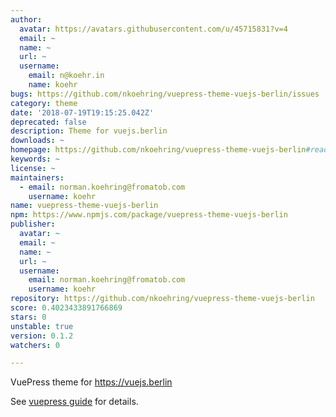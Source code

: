 ```yaml
---
author:
  avatar: https://avatars.githubusercontent.com/u/45715831?v=4
  email: ~
  name: ~
  url: ~
  username:
    email: n@koehr.in
    name: koehr
bugs: https://github.com/nkoehring/vuepress-theme-vuejs-berlin/issues
category: theme
date: '2018-07-19T19:15:25.042Z'
deprecated: false
description: Theme for vuejs.berlin
downloads: ~
homepage: https://github.com/nkoehring/vuepress-theme-vuejs-berlin#readme
keywords: ~
license: ~
maintainers:
  - email: norman.koehring@fromatob.com
    username: koehr
name: vuepress-theme-vuejs-berlin
npm: https://www.npmjs.com/package/vuepress-theme-vuejs-berlin
publisher:
  avatar: ~
  email: ~
  name: ~
  url: ~
  username:
    email: norman.koehring@fromatob.com
    username: koehr
repository: https://github.com/nkoehring/vuepress-theme-vuejs-berlin
score: 0.4023433891766869
stars: 0
unstable: true
version: 0.1.2
watchers: 0

---
```


VuePress theme for https://vuejs.berlin

See [vuepress guide](https://vuepress.vuejs.org/guide/custom-themes.html) for details.
